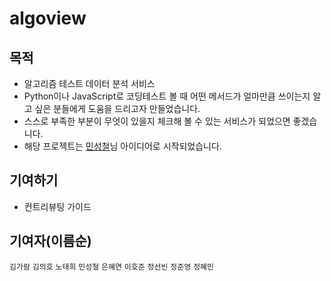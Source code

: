 # algoview

## 목적
* 알고리즘 테스트 데이터 분석 서비스
* Python이나 JavaScript로 코딩테스트 볼 때 어떤 메서드가 얼마만큼 쓰이는지 알고 싶은 분들에게 도움을 드리고자 만들었습니다.
* 스스로 부족한 부분이 무엇이 있을지 체크해 볼 수 있는 서비스가 되었으면 좋겠습니다.
* 해당 프로젝트는 [민성철](https://github.com/AMinSC/frequency_of_use_of_built-in_function)님 아이디어로 시작되었습니다.

## 기여하기
* 컨트리뷰팅 가이드

## 기여자(이름순)
`김가람` `김의호` `노태희` `민성철` `은혜연` `이호준` `정선빈` `정준영` `정혜민`
